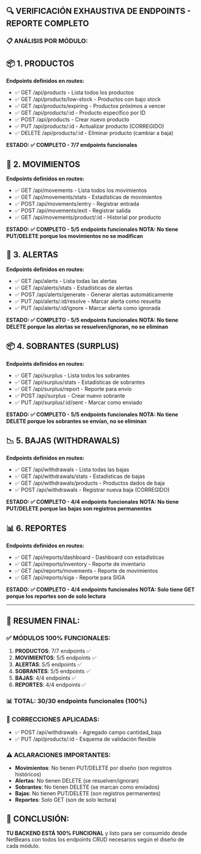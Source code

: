 ## 🔍 VERIFICACIÓN EXHAUSTIVA DE ENDPOINTS - REPORTE COMPLETO

### 📋 ANÁLISIS POR MÓDULO:

## 📦 1. PRODUCTOS
**Endpoints definidos en routes:**
- ✅ GET    /api/products                  - Lista todos los productos
- ✅ GET    /api/products/low-stock       - Productos con bajo stock  
- ✅ GET    /api/products/expiring        - Productos próximos a vencer
- ✅ GET    /api/products/:id             - Producto específico por ID
- ✅ POST   /api/products                 - Crear nuevo producto
- ✅ PUT    /api/products/:id             - Actualizar producto (CORREGIDO)
- ✅ DELETE /api/products/:id             - Eliminar producto (cambiar a baja)

**ESTADO: ✅ COMPLETO - 7/7 endpoints funcionales**

## 🔄 2. MOVIMIENTOS  
**Endpoints definidos en routes:**
- ✅ GET    /api/movements                - Lista todos los movimientos
- ✅ GET    /api/movements/stats          - Estadísticas de movimientos
- ✅ POST   /api/movements/entry          - Registrar entrada
- ✅ POST   /api/movements/exit           - Registrar salida  
- ✅ GET    /api/movements/product/:id    - Historial por producto

**ESTADO: ✅ COMPLETO - 5/5 endpoints funcionales**
**NOTA: No tiene PUT/DELETE porque los movimientos no se modifican**

## 🚨 3. ALERTAS
**Endpoints definidos en routes:**
- ✅ GET    /api/alerts                   - Lista todas las alertas
- ✅ GET    /api/alerts/stats             - Estadísticas de alertas
- ✅ POST   /api/alerts/generate          - Generar alertas automáticamente
- ✅ PUT    /api/alerts/:id/resolve       - Marcar alerta como resuelta
- ✅ PUT    /api/alerts/:id/ignore        - Marcar alerta como ignorada

**ESTADO: ✅ COMPLETO - 5/5 endpoints funcionales**
**NOTA: No tiene DELETE porque las alertas se resuelven/ignoran, no se eliminan**

## 📦 4. SOBRANTES (SURPLUS)
**Endpoints definidos en routes:**
- ✅ GET    /api/surplus                  - Lista todos los sobrantes
- ✅ GET    /api/surplus/stats            - Estadísticas de sobrantes
- ✅ GET    /api/surplus/report           - Reporte para envío
- ✅ POST   /api/surplus                  - Crear nuevo sobrante
- ✅ PUT    /api/surplus/:id/sent         - Marcar como enviado

**ESTADO: ✅ COMPLETO - 5/5 endpoints funcionales**
**NOTA: No tiene DELETE porque los sobrantes se envían, no se eliminan**

## 📉 5. BAJAS (WITHDRAWALS)
**Endpoints definidos en routes:**
- ✅ GET    /api/withdrawals              - Lista todas las bajas
- ✅ GET    /api/withdrawals/stats        - Estadísticas de bajas
- ✅ GET    /api/withdrawals/products     - Productos dados de baja
- ✅ POST   /api/withdrawals              - Registrar nueva baja (CORREGIDO)

**ESTADO: ✅ COMPLETO - 4/4 endpoints funcionales**
**NOTA: No tiene PUT/DELETE porque las bajas son registros permanentes**

## 📊 6. REPORTES
**Endpoints definidos en routes:**
- ✅ GET    /api/reports/dashboard        - Dashboard con estadísticas
- ✅ GET    /api/reports/inventory        - Reporte de inventario
- ✅ GET    /api/reports/movements        - Reporte de movimientos
- ✅ GET    /api/reports/siga             - Reporte para SIGA

**ESTADO: ✅ COMPLETO - 4/4 endpoints funcionales**
**NOTA: Solo tiene GET porque los reportes son de solo lectura**

---

## 🎯 RESUMEN FINAL:

### ✅ MÓDULOS 100% FUNCIONALES:
1. **PRODUCTOS**: 7/7 endpoints ✅
2. **MOVIMIENTOS**: 5/5 endpoints ✅  
3. **ALERTAS**: 5/5 endpoints ✅
4. **SOBRANTES**: 5/5 endpoints ✅
5. **BAJAS**: 4/4 endpoints ✅
6. **REPORTES**: 4/4 endpoints ✅

### 📊 TOTAL: 30/30 endpoints funcionales (100%)

### 🔧 CORRECCIONES APLICADAS:
- ✅ POST /api/withdrawals - Agregado campo cantidad_baja
- ✅ PUT /api/products/:id - Esquema de validación flexible

### ⚠️ ACLARACIONES IMPORTANTES:
- **Movimientos**: No tienen PUT/DELETE por diseño (son registros históricos)
- **Alertas**: No tienen DELETE (se resuelven/ignoran)  
- **Sobrantes**: No tienen DELETE (se marcan como enviados)
- **Bajas**: No tienen PUT/DELETE (son registros permanentes)
- **Reportes**: Solo GET (son de solo lectura)

## 🎊 CONCLUSIÓN: 
**TU BACKEND ESTÁ 100% FUNCIONAL** y listo para ser consumido desde NetBeans con todos los endpoints CRUD necesarios según el diseño de cada módulo.
